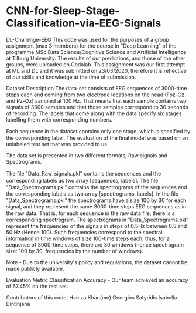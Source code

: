 # CNN-for-Sleep-Stage-Classification-via-EEG-Signals
DL-Challenge-EEG
This code was used for the purposes of a group assignment (max 3 members) for the course in "Deep Learning" of the programme MSc Data Science/Cognitive Science and Artificial Intelligence at Tilburg University.
The results of our predictions, and those of the other groups, were uploaded on Codalab. 
This assignment was our first attempt at ML and DL and it was submitted on 23/03/2020, therefore it is reflective of our skills and knowledge at the time of submission.

Dataset Description
The data-set consists of EEG sequences of 3000-time steps each and coming from two electrode locations on the head (Fpz-Cz and Pz-Oz) sampled at 100 Hz. 
That means that each sample contains two signals of 3000 samples and that those samples correspond to 30 seconds of recording. The labels that come along with the data specify six stages labelling them with corresponding numbers.

Each sequence in the dataset contains only one stage, which is speciﬁed by the corresponding label. The evaluation of the final model was based on an unlabeled test set that was provided to us.

The data set is presented in two different formats, Raw signals and Spectrograms.

The ﬁle "Data_Raw_signals.pkl" contains the sequences and the corresponding labels as two array [sequences, labels].
The ﬁle "Data_Spectrograms.pkl" contains the spectrograms of the sequences and the corresponding labels as two array [spectrograms, labels].
In the ﬁle "Data_Spectrograms.pkl" the spectrograms have a size 100 by 30 for each signal, and they represent the same 3000-time steps EEG sequences as in the raw data. 
That is, for each sequence in the raw data ﬁle, there is a corresponding spectrogram. The spectrograms in "Data_Spectrograms.pkl" represent the frequencies of the signals in steps of 0.5Hz between 0.5 and 50 Hz (Hence 100). 
Such frequencies correspond to the spectral information in time windows of size 100-time steps each; thus, for a sequence of 3000-time steps, there are 30 windows (hence spectrogram size: 100 by 30, frequencies by the number of windows).

Note - Due to the university's policy and regulations, the dataset cannot be made publicly available.

Evaluation Metric
Classification Accuracy - Our team achieved an accuracy of 67.45% on the test set.

Contributors of this code:
Hamza Khan(me)
Georgios Satyridis
Isabella Dintinjana
